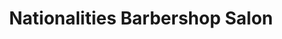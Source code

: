 ---
title: "Nationalities Barbershop Salon"
url: /columbia/nationalities-barbershop-salon/
shop: Friseur
---